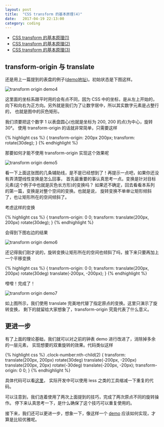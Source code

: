 ```yaml
---
layout: post
title:  "CSS transform 的基本原理(4)"
date:   2017-04-19 22:13:00
category: coding
---
```


- [CSS transform 的基本原理(1)](http://crazydogs.github.io/coding/2017/04/15/CSS-transform-%E5%8E%9F%E7%90%86.html)
- [CSS transform 的基本原理(2)](http://crazydogs.github.io/coding/2017/04/15/CSS-transform-%E5%8E%9F%E7%90%862.html)
- [CSS transform 的基本原理(3)](http://crazydogs.github.io/coding/2017/04/15/CSS-transform-%E5%8E%9F%E7%90%863.html)

## transform-origin 与 translate

还是用上一篇提到的表盘的例子([demo地址](http://crazydogs.github.io/staticpage/css_transform_clock_1.html))。初始状态是下图这样。

![transform origin demo4](http://crazydogs.github.io/images/css_transform_clock_4.png)

这里面的坐标系跟平时用的会有点不同，因为 CSS 中的坐标，是从左上开始的，
向下和向右为正方向。另外就是我们为了让数字居中，所以其实数字元素是占整行的，
也就是图中的灰色矩形。

我们须要把这个数字 1 以表盘圆心(也就是坐标为 200, 200 的点)为中心，旋转 30°。
使用 transform-origin 的话就非常简单，只需要这样

{% highlight css %}
{
    transform-origin: 200px 200px;
    transform: rotate(30deg);
}
{% endhighlight %}

那要如何才能不使用 transform-origin 实现这个效果呢

![transform origin demo5](http://crazydogs.github.io/images/css_transform_clock_5.png)

看一下上面这张图的几条辅助线，是不是已经想到了！再提示一点吧，如果你还没有弄清楚线性变换是怎么回事，
首先最重要的事认真思考一点。变换是针对目标元素(这个例子中也就是灰色长方形)的变换吗？
如果还不确定，回去看看本系列的第一篇，变换是对整个空间的变换。也就是说，
旋转变换不单单让矩形倾斜了，也让矩形所在的空间倾斜了。

考虑这样的变换

{% highlight css %}
{
    transform-origin: 0 0;
    transform: translate(200px, 200px) rotate(30deg);
}
{% endhighlight %}

会得到下图右边的结果

![transform origin demo6](http://crazydogs.github.io/images/css_transform_clock_6.png)

还记得我们刚才说的，旋转变换让矩形所在的空间也倾斜了吗，接下来只要再加上一个平移变换

{% highlight css %}
{
    transform-origin: 0 0;
    transform: translate(200px, 200px) rotate(30deg) translate(-200px, -200px);
}
{% endhighlight %}

噔噔！完成了！

![transform origin demo7](http://crazydogs.github.io/images/css_transform_clock_7.png)

如上图所示，我们使用 translate 完美地代替了指定原点的变换。这里只演示了旋转变换，
剩下的就留给大家想象了，transform-origin 究竟代表了什么意义。

## 更进一步

有了上面的理论基础，我们就可以对之前的钟表 demo 进行改进了，消除掉多余的一层元素，
实现想要的双重旋转的效果。代码类似这样

{% highlight css %}
    .clock-number:nth-child(2) {
        transform:
            translate(200px, 200px)
            rotate(30deg)
            translate(-200px, -200px)
            translate(200px, 20px)
            rotate(-30deg)
            translate(-200px, -20px);
        transform-origin: 0 0;
    }
{% endhighlight %}

具体代码可以看[这里](http://crazydogs.github.io/staticpage/css_transform_clock_3.html)，
实际开发中可以使用 less 之类的工具缩减一下重复的代码。

可以注意到，我们连着使用了两次上面提到的技巧，完成了两次原点不同的旋转操作。
停下来认真思考一下，是什么确保了这个技巧可以重复使用的。

接下来，我们还可以更进一步，想象一下，像这样一个 [demo](http://crazydogs.github.io/staticpage/css_transform_solarsystem.html)
应该如何实现，才算是比较优雅呢。
